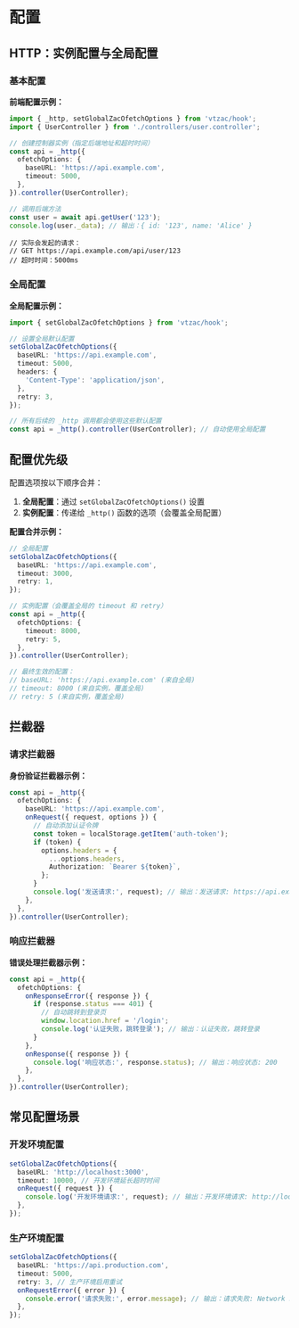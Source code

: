 # 配置

## HTTP：实例配置与全局配置

### 基本配置

**前端配置示例：**

```typescript
import { _http, setGlobalZacOfetchOptions } from 'vtzac/hook';
import { UserController } from './controllers/user.controller';

// 创建控制器实例（指定后端地址和超时时间）
const api = _http({
  ofetchOptions: {
    baseURL: 'https://api.example.com',
    timeout: 5000,
  },
}).controller(UserController);

// 调用后端方法
const user = await api.getUser('123');
console.log(user._data); // 输出：{ id: '123', name: 'Alice' }
```

```
// 实际会发起的请求：
// GET https://api.example.com/api/user/123
// 超时时间：5000ms
```

### 全局配置

**全局配置示例：**

```typescript
import { setGlobalZacOfetchOptions } from 'vtzac/hook';

// 设置全局默认配置
setGlobalZacOfetchOptions({
  baseURL: 'https://api.example.com',
  timeout: 5000,
  headers: {
    'Content-Type': 'application/json',
  },
  retry: 3,
});

// 所有后续的 _http 调用都会使用这些默认配置
const api = _http().controller(UserController); // 自动使用全局配置
```

## 配置优先级

配置选项按以下顺序合并：

1. **全局配置**：通过 `setGlobalZacOfetchOptions()` 设置
2. **实例配置**：传递给 `_http()` 函数的选项（会覆盖全局配置）

**配置合并示例：**

```typescript
// 全局配置
setGlobalZacOfetchOptions({
  baseURL: 'https://api.example.com',
  timeout: 3000,
  retry: 1,
});

// 实例配置（会覆盖全局的 timeout 和 retry）
const api = _http({
  ofetchOptions: {
    timeout: 8000,
    retry: 5,
  },
}).controller(UserController);

// 最终生效的配置：
// baseURL: 'https://api.example.com' (来自全局)
// timeout: 8000 (来自实例，覆盖全局)
// retry: 5 (来自实例，覆盖全局)
```

## 拦截器

### 请求拦截器

**身份验证拦截器示例：**

```typescript
const api = _http({
  ofetchOptions: {
    baseURL: 'https://api.example.com',
    onRequest({ request, options }) {
      // 自动添加认证令牌
      const token = localStorage.getItem('auth-token');
      if (token) {
        options.headers = {
          ...options.headers,
          Authorization: `Bearer ${token}`,
        };
      }
      console.log('发送请求:', request); // 输出：发送请求: https://api.example.com/api/user/123
    },
  },
}).controller(UserController);
```

### 响应拦截器

**错误处理拦截器示例：**

```typescript
const api = _http({
  ofetchOptions: {
    onResponseError({ response }) {
      if (response.status === 401) {
        // 自动跳转到登录页
        window.location.href = '/login';
        console.log('认证失败，跳转登录'); // 输出：认证失败，跳转登录
      }
    },
    onResponse({ response }) {
      console.log('响应状态:', response.status); // 输出：响应状态: 200
    },
  },
}).controller(UserController);
```

## 常见配置场景

### 开发环境配置

```typescript
setGlobalZacOfetchOptions({
  baseURL: 'http://localhost:3000',
  timeout: 10000, // 开发环境延长超时时间
  onRequest({ request }) {
    console.log('开发环境请求:', request); // 输出：开发环境请求: http://localhost:3000/api/user
  },
});
```

### 生产环境配置

```typescript
setGlobalZacOfetchOptions({
  baseURL: 'https://api.production.com',
  timeout: 5000,
  retry: 3, // 生产环境启用重试
  onRequestError({ error }) {
    console.error('请求失败:', error.message); // 输出：请求失败: Network Error
  },
});
```
